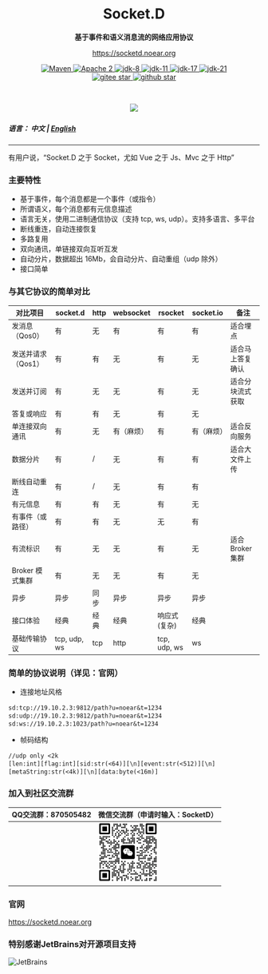 <h1 align="center" style="text-align:center;">
  Socket.D
</h1>
<p align="center">
	<strong>基于事件和语义消息流的网络应用协议</strong>
</p>

<p align="center">
	<a href="https://socketd.noear.org/">https://socketd.noear.org</a>
</p>

<p align="center">
    <a target="_blank" href="https://search.maven.org/artifact/org.noear/socketd">
        <img src="https://img.shields.io/maven-central/v/org.noear/socketd.svg?label=Maven%20Central" alt="Maven" />
    </a>
    <a target="_blank" href="https://www.apache.org/licenses/LICENSE-2.0.txt">
		<img src="https://img.shields.io/:license-Apache2-blue.svg" alt="Apache 2" />
	</a>
   <a target="_blank" href="https://www.oracle.com/java/technologies/javase/javase-jdk8-downloads.html">
		<img src="https://img.shields.io/badge/JDK-8-green.svg" alt="jdk-8" />
	</a>
    <a target="_blank" href="https://www.oracle.com/java/technologies/javase/jdk11-archive-downloads.html">
		<img src="https://img.shields.io/badge/JDK-11-green.svg" alt="jdk-11" />
	</a>
    <a target="_blank" href="https://www.oracle.com/java/technologies/javase/jdk17-archive-downloads.html">
		<img src="https://img.shields.io/badge/JDK-17-green.svg" alt="jdk-17" />
	</a>
    <a target="_blank" href="https://www.oracle.com/java/technologies/javase/jdk21-archive-downloads.html">
		<img src="https://img.shields.io/badge/JDK-21-green.svg" alt="jdk-21" />
	</a>
    <br />
    <a target="_blank" href='https://gitee.com/noear/socketd/stargazers'>
        <img src='https://gitee.com/noear/socketd/badge/star.svg' alt='gitee star'/>
    </a>
    <a target="_blank" href='https://github.com/noear/socketd/stargazers'>
        <img src="https://img.shields.io/github/stars/noear/socketd.svg?logo=github" alt="github star"/>
    </a>
</p>

<br/>
<p align="center">
	<a href="https://jq.qq.com/?_wv=1027&k=kjB5JNiC">
	<img src="https://img.shields.io/badge/QQ交流群-870505482-orange"/></a>
</p>

##### 语言： 中文 | [English](README.md)

<hr />

有用户说，“Socket.D 之于 Socket，尤如 Vue 之于 Js、Mvc 之于 Http”

### 主要特性

* 基于事件，每个消息都是一个事件（或指令）
* 所谓语义，每个消息都有元信息描述
* 语言无关，使用二进制通信协议（支持 tcp, ws, udp）。支持多语言、多平台
* 断线重连，自动连接恢复
* 多路复用
* 双向通讯，单链接双向互听互发
* 自动分片，数据超出 16Mb，会自动分片、自动重组（udp 除外）
* 接口简单


### 与其它协议的简单对比

| 对比项目        | socket.d    | http | websocket | rsocket      | socket.io | 备注        |
|-------------|-------------|------|-----------|--------------|-----------|-----------|
| 发消息（Qos0）   | 有           | 无    | 有         | 有            | 有         | 适合埋点      |
| 发送并请求（Qos1） | 有           | 有    | 无         | 有            | 无         | 适合马上答复确认  |
| 发送并订阅    | 有           | 无    | 无         | 有            | 无         | 适合分块流式获取  |
| 答复或响应       | 有           | 有    | 无         | 有            | 无         |           |
| 单连接双向通讯     | 有           | 无    | 有（麻烦）     | 有            | 有（麻烦）     | 适合反向服务    |
| 数据分片        | 有           | /    | 无         | 有            | 有         | 适合大文件上传   |
| 断线自动重连      | 有           | /    | 无         | 有            | 有         |           |
| 有元信息 | 有           | 有    | 无         | 有            | 无         |            |
| 有事件（或路径）    | 有           | 有    | 无         | 无            | 有         |           |
| 有流标识        | 有           | 无    | 无         | 有            | 无         | 适合 Broker 集群 |
| Broker 模式集群   | 有           | 无    | 无         | 有            | 无         |  |
| 异步      | 异步            | 同步   | 异步        | 异步           | 异步        |           |
| 接口体验        | 经典          | 经典   | 经典        | 响应式(复杂)      | 经典        |           |
| 基础传输协议      | tcp, udp, ws | tcp  | http      | tcp, udp, ws | ws        |           |




### 简单的协议说明（详见：官网）


* 连接地址风格

```
sd:tcp://19.10.2.3:9812/path?u=noear&t=1234
sd:udp://19.10.2.3:9812/path?u=noear&t=1234
sd:ws://19.10.2.3:1023/path?u=noear&t=1234
```


* 帧码结构

```
//udp only <2k
[len:int][flag:int][sid:str(<64)][\n][event:str(<512)][\n][metaString:str(<4k)][\n][data:byte(<16m)]
```

### 加入到社区交流群

| QQ交流群：870505482                       | 微信交流群（申请时输入：SocketD）                   |
|---------------------------|----------------------------------------|
|        | <img src="group_wx.png" width="120" /> 


### 官网

https://socketd.noear.org

### 特别感谢JetBrains对开源项目支持

<a href="https://jb.gg/OpenSourceSupport">
  <img src="https://user-images.githubusercontent.com/8643542/160519107-199319dc-e1cf-4079-94b7-01b6b8d23aa6.png" align="left" height="100" width="100"  alt="JetBrains">
</a>




